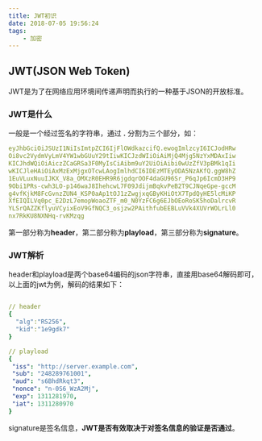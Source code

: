 ```yaml
---
title: JWT初识
date: 2018-07-05 19:56:24
tags: 
    - 加密
---
```


## JWT(JSON Web Token)

JWT是为了在网络应用环境间传递声明而执行的一种基于JSON的开放标准。

### JWT是什么

一般是一个经过签名的字符串，通过 **.** 分割为三个部分，如：

```yaml
eyJhbGciOiJSUzI1NiIsImtpZCI6IjFlOWdkazcifQ.ewogImlzcyI6ICJodHRw
Oi8vc2VydmVyLmV4YW1wbGUuY29tIiwKICJzdWIiOiAiMjQ4Mjg5NzYxMDAxIiw
KICJhdWQiOiAiczZCaGRSa3F0MyIsCiAibm9uY2UiOiAibi0wUzZfV3pBMk1qIi
wKICJleHAiOiAxMzExMjgxOTcwLAogImlhdCI6IDEzMTEyODA5NzAKfQ.ggW8hZ
1EuVLuxNuuIJKX_V8a_OMXzR0EHR9R6jgdqrOOF4daGU96Sr_P6qJp6IcmD3HP9
9Obi1PRs-cwh3LO-p146waJ8IhehcwL7F09JdijmBqkvPeB2T9CJNqeGpe-gccM
g4vfKjkM8FcGvnzZUN4_KSP0aAp1tOJ1zZwgjxqGByKHiOtX7TpdQyHE5lcMiKP
XfEIQILVq0pc_E2DzL7emopWoaoZTF_m0_N0YzFC6g6EJbOEoRoSK5hoDalrcvR
YLSrQAZZKflyuVCyixEoV9GfNQC3_osjzw2PAithfubEEBLuVVk4XUVrWOLrLl0
nx7RkKU8NXNHq-rvKMzqg
```

第一部分称为**header**，第二部分称为**playload**，第三部分称为**signature**。

### JWT解析
header和playload是两个base64编码的json字符串，直接用base64解码即可，以上面的jwt为例，解码的结果如下：

```yaml

// header
{
  "alg":"RS256",
  "kid":"1e9gdk7"
}

// playload
{
 "iss": "http://server.example.com",
 "sub": "248289761001",
 "aud": "s6BhdRkqt3",
 "nonce": "n-0S6_WzA2Mj",
 "exp": 1311281970,
 "iat": 1311280970
}

```

signature是签名信息，**JWT是否有效取决于对签名信息的验证是否通过**。